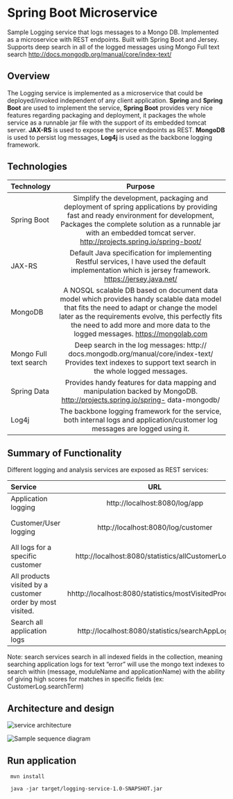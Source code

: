 # Spring Boot Microservice
Sample Logging service that logs messages to a Mongo DB.
Implemented as a microservice with REST endpoints.
Built with Spring Boot and Jersey.
Supports deep search in all of the logged messages using Mongo Full text search http://docs.mongodb.org/manual/core/index-text/ 

## Overview
The Logging service is implemented as a microservice that could be deployed/invoked independent of any client application.
**Spring** and **Spring Boot** are used to implement the service, **Spring Boot** provides very nice features regarding packaging and deployment, it packages the whole service as a runnable jar file with the support of its embedded tomcat server.
**JAX-RS** is used to expose the service endpoints as REST.
**MongoDB** is used to persist log messages, **Log4j** is used as the backbone logging framework.

## Technologies
| Technology    | Purpose |
| :------------ | :-----------: |
| Spring Boot   | Simplify the development, packaging and deployment of spring 						applications by providing fast and ready environment for 						development, Packages the complete solution as a runnable 						jar with an embedded tomcat server. http://projects.spring.io/spring-boot/ |
| JAX-RS   		| Default Java specification for implementing Restful 						services, I have used the default implementation which is 						jersey framework. https://jersey.java.net/|
| MongoDB       | A NOSQL scalable DB based on document data model which 						provides handy scalable data model that fits the need to 						adapt or change the model later as the requirements 						evolve, this perfectly fits the need to add more and more 						data to the logged messages. https://mongolab.com |
| Mongo Full text search | Deep search in the log messages: http://								docs.mongodb.org/manual/core/index-text/ Provides 								text indexes to support text search in the whole 								logged messages.|
| Spring Data      | Provides handy features for data mapping and manipulation 							backed by MongoDB. http://projects.spring.io/spring-							data-mongodb/|
| Log4j      | The backbone logging framework for the service, both internal 					logs and application/customer log messages are logged using 					it.|

## Summary of Functionality
Different logging and analysis services are exposed as REST services:

| Service    | URL | Parameters |
| :------------ | :-----------: | :-----------: |
| Application logging  | http://localhost:8080/log/app | ?applicationName=app1&moduleName=module1&level=info&message=log message&trace=[string array for stack]&logType=SYSTEM_INFO&threadNo=thread123|
| Customer/User logging  | http://localhost:8080/log/customer  | ?applicationName=app1&customerId=customer1&level=info&message=log message&trace=[string array for stack]&logType=VIEW_PRODUCT&productId=mobile&currentPage=home&searchTerm=phones|
All logs for a specific customer  | http://localhost:8080/statistics/allCustomerLogs   | ?customerId=|
 All products visited by a customer order by most visited.  | hhttp://localhost:8080/statistics/mostVisitedProducts  | ?customerId=customer1|
| Search all application logs  | http://localhost:8080/statistics/searchAppLogs  | List of texts to search for:?param1=XXX&param2=YYY|

Note: search services search in all indexed fields in the collection, meaning searching application logs for text “error” will use the mongo text indexes to search within (message, moduleName and applicationName) with the ability of giving high scores for matches in specific fields (ex: CustomerLog.searchTerm)

## Architecture and design

![service architecture](https://raw.githubusercontent.com/mohhmekk/sample-logging-microservice/master/docs/architecture.png)

![Sample sequence diagram](https://raw.githubusercontent.com/mohhmekk/sample-logging-microservice/master/docs/sequence-diagram.png)

## Run application

` mvn install`

` java -jar target/logging-service-1.0-SNAPSHOT.jar`

